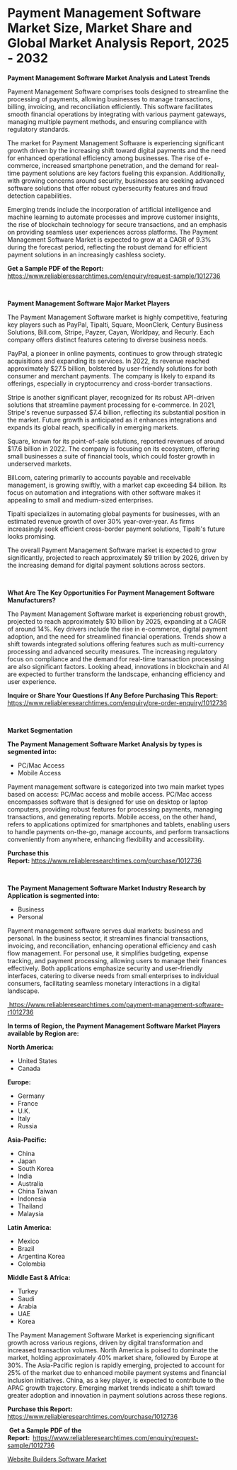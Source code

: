 <p><h1>Payment Management Software Market Size, Market Share and Global Market Analysis Report, 2025 - 2032</h1></p><p><strong>Payment Management Software Market Analysis and Latest Trends</strong></p>
<p><p>Payment Management Software comprises tools designed to streamline the processing of payments, allowing businesses to manage transactions, billing, invoicing, and reconciliation efficiently. This software facilitates smooth financial operations by integrating with various payment gateways, managing multiple payment methods, and ensuring compliance with regulatory standards.</p><p>The market for Payment Management Software is experiencing significant growth driven by the increasing shift toward digital payments and the need for enhanced operational efficiency among businesses. The rise of e-commerce, increased smartphone penetration, and the demand for real-time payment solutions are key factors fueling this expansion. Additionally, with growing concerns around security, businesses are seeking advanced software solutions that offer robust cybersecurity features and fraud detection capabilities. </p><p>Emerging trends include the incorporation of artificial intelligence and machine learning to automate processes and improve customer insights, the rise of blockchain technology for secure transactions, and an emphasis on providing seamless user experiences across platforms. The Payment Management Software Market is expected to grow at a CAGR of 9.3% during the forecast period, reflecting the robust demand for efficient payment solutions in an increasingly cashless society.</p></p>
<p><strong>Get a Sample PDF of the Report:&nbsp;</strong> <a href="https://www.reliableresearchtimes.com/enquiry/request-sample/1012736?utm_campaign=2230&utm_medium=2&utm_source=Github&utm_content=ia&utm_term=06032025&utm_id=payment-management-software">https://www.reliableresearchtimes.com/enquiry/request-sample/1012736</a></p>
<p>&nbsp;</p>
<p><strong>Payment Management Software Major Market Players</strong></p>
<p><p>The Payment Management Software market is highly competitive, featuring key players such as PayPal, Tipalti, Square, MoonClerk, Century Business Solutions, Bill.com, Stripe, Payzer, Cayan, Worldpay, and Recurly. Each company offers distinct features catering to diverse business needs.</p><p>PayPal, a pioneer in online payments, continues to grow through strategic acquisitions and expanding its services. In 2022, its revenue reached approximately $27.5 billion, bolstered by user-friendly solutions for both consumer and merchant payments. The company is likely to expand its offerings, especially in cryptocurrency and cross-border transactions.</p><p>Stripe is another significant player, recognized for its robust API-driven solutions that streamline payment processing for e-commerce. In 2021, Stripe's revenue surpassed $7.4 billion, reflecting its substantial position in the market. Future growth is anticipated as it enhances integrations and expands its global reach, specifically in emerging markets.</p><p>Square, known for its point-of-sale solutions, reported revenues of around $17.6 billion in 2022. The company is focusing on its ecosystem, offering small businesses a suite of financial tools, which could foster growth in underserved markets.</p><p>Bill.com, catering primarily to accounts payable and receivable management, is growing swiftly, with a market cap exceeding $4 billion. Its focus on automation and integrations with other software makes it appealing to small and medium-sized enterprises.</p><p>Tipalti specializes in automating global payments for businesses, with an estimated revenue growth of over 30% year-over-year. As firms increasingly seek efficient cross-border payment solutions, Tipalti's future looks promising.</p><p>The overall Payment Management Software market is expected to grow significantly, projected to reach approximately $9 trillion by 2026, driven by the increasing demand for digital payment solutions across sectors.</p></p>
<p>&nbsp;</p>
<p><strong>What Are The Key Opportunities For Payment Management Software Manufacturers?</strong></p>
<p><p>The Payment Management Software market is experiencing robust growth, projected to reach approximately $10 billion by 2025, expanding at a CAGR of around 14%. Key drivers include the rise in e-commerce, digital payment adoption, and the need for streamlined financial operations. Trends show a shift towards integrated solutions offering features such as multi-currency processing and advanced security measures. The increasing regulatory focus on compliance and the demand for real-time transaction processing are also significant factors. Looking ahead, innovations in blockchain and AI are expected to further transform the landscape, enhancing efficiency and user experience.</p></p>
<p><strong>Inquire or Share Your Questions If Any Before Purchasing This Report:</strong> <a href="https://www.reliableresearchtimes.com/enquiry/pre-order-enquiry/1012736?utm_campaign=2230&utm_medium=2&utm_source=Github&utm_content=ia&utm_term=06032025&utm_id=payment-management-software">https://www.reliableresearchtimes.com/enquiry/pre-order-enquiry/1012736</a></p>
<p>&nbsp;</p>
<p><strong>Market Segmentation</strong></p>
<p><strong>The Payment Management Software Market Analysis by types is segmented into:</strong></p>
<p><ul><li>PC/Mac Access</li><li>Mobile Access</li></ul></p>
<p><p>Payment management software is categorized into two main market types based on access: PC/Mac access and mobile access. PC/Mac access encompasses software that is designed for use on desktop or laptop computers, providing robust features for processing payments, managing transactions, and generating reports. Mobile access, on the other hand, refers to applications optimized for smartphones and tablets, enabling users to handle payments on-the-go, manage accounts, and perform transactions conveniently from anywhere, enhancing flexibility and accessibility.</p></p>
<p><strong>Purchase this Report:&nbsp;</strong><a href="https://www.reliableresearchtimes.com/purchase/1012736?utm_campaign=2230&utm_medium=2&utm_source=Github&utm_content=ia&utm_term=06032025&utm_id=payment-management-software">https://www.reliableresearchtimes.com/purchase/1012736</a></p>
<p>&nbsp;</p>
<p><strong>The Payment Management Software Market Industry Research by Application is segmented into:</strong></p>
<p><ul><li>Business</li><li>Personal</li></ul></p>
<p><p>Payment management software serves dual markets: business and personal. In the business sector, it streamlines financial transactions, invoicing, and reconciliation, enhancing operational efficiency and cash flow management. For personal use, it simplifies budgeting, expense tracking, and payment processing, allowing users to manage their finances effectively. Both applications emphasize security and user-friendly interfaces, catering to diverse needs from small enterprises to individual consumers, facilitating seamless monetary interactions in a digital landscape.</p></p>
<p><a href="https://www.reliableresearchtimes.com/payment-management-software-r1012736?utm_campaign=2230&utm_medium=2&utm_source=Github&utm_content=ia&utm_term=06032025&utm_id=payment-management-software">&nbsp;https://www.reliableresearchtimes.com/payment-management-software-r1012736</a></p>
<p><strong>In terms of Region, the Payment Management Software Market Players available by Region are:</strong></p>
<p>
    <p> <strong> North America: </strong>
        <ul>
            <li>United States</li>
            <li>Canada</li>
        </ul>
        </p> 
    <p> <strong> Europe: </strong>
        <ul>
            <li>Germany</li>
            <li>France</li>
            <li>U.K.</li>
            <li>Italy</li>
            <li>Russia</li>
        </ul>
        </p> 
    <p> <strong> Asia-Pacific: </strong>
        <ul>
            <li>China</li>
            <li>Japan</li>
            <li>South Korea</li>
            <li>India</li>
            <li>Australia</li>
            <li>China Taiwan</li>
            <li>Indonesia</li>
            <li>Thailand</li>
            <li>Malaysia</li>
        </ul>
        </p> 
    <p> <strong> Latin America: </strong>
        <ul>
            <li>Mexico</li>
            <li>Brazil</li>
            <li>Argentina Korea</li>
            <li>Colombia</li>
        </ul>
        </p> 
    <p> <strong> Middle East & Africa: </strong>
        <ul>
            <li>Turkey</li>
            <li>Saudi</li>
            <li>Arabia</li>
            <li>UAE</li>
            <li>Korea</li>
        </ul>
    </p>
    </p>
<p><p>The Payment Management Software Market is experiencing significant growth across various regions, driven by digital transformation and increased transaction volumes. North America is poised to dominate the market, holding approximately 40% market share, followed by Europe at 30%. The Asia-Pacific region is rapidly emerging, projected to account for 25% of the market due to enhanced mobile payment systems and financial inclusion initiatives. China, as a key player, is expected to contribute to the APAC growth trajectory. Emerging market trends indicate a shift toward greater adoption and innovation in payment solutions across these regions.</p></p>
<p><strong>Purchase this Report: </strong><a href="https://www.reliableresearchtimes.com/purchase/1012736?utm_campaign=2230&utm_medium=2&utm_source=Github&utm_content=ia&utm_term=06032025&utm_id=payment-management-software">https://www.reliableresearchtimes.com/purchase/1012736</a></p>
<p>&nbsp;<strong>Get a Sample PDF of the Report:&nbsp;&nbsp;</strong><a href="https://www.reliableresearchtimes.com/enquiry/request-sample/1012736?utm_campaign=2230&utm_medium=2&utm_source=Github&utm_content=ia&utm_term=06032025&utm_id=payment-management-software">https://www.reliableresearchtimes.com/enquiry/request-sample/1012736</a></p>
<p><strong></strong></p>
<p><p><a href="https://github.com/petbigbeepjn/Market-Research-Report-List-1/blob/main/website-builders-software-market.md?utm_campaign=2230&utm_medium=2&utm_source=Github&utm_content=ia&utm_term=06032025&utm_id=payment-management-software">Website Builders Software Market</a></p></p>
